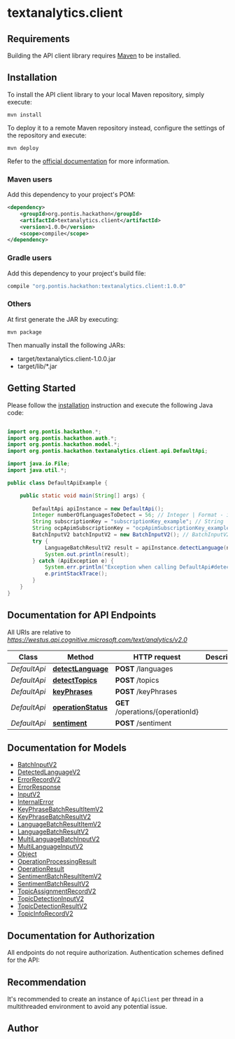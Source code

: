 # textanalytics.client

## Requirements

Building the API client library requires [Maven](https://maven.apache.org/) to be installed.

## Installation

To install the API client library to your local Maven repository, simply execute:

```shell
mvn install
```

To deploy it to a remote Maven repository instead, configure the settings of the repository and execute:

```shell
mvn deploy
```

Refer to the [official documentation](https://maven.apache.org/plugins/maven-deploy-plugin/usage.html) for more information.

### Maven users

Add this dependency to your project's POM:

```xml
<dependency>
    <groupId>org.pontis.hackathon</groupId>
    <artifactId>textanalytics.client</artifactId>
    <version>1.0.0</version>
    <scope>compile</scope>
</dependency>
```

### Gradle users

Add this dependency to your project's build file:

```groovy
compile "org.pontis.hackathon:textanalytics.client:1.0.0"
```

### Others

At first generate the JAR by executing:

    mvn package

Then manually install the following JARs:

* target/textanalytics.client-1.0.0.jar
* target/lib/*.jar

## Getting Started

Please follow the [installation](#installation) instruction and execute the following Java code:

```java

import org.pontis.hackathon.*;
import org.pontis.hackathon.auth.*;
import org.pontis.hackathon.model.*;
import org.pontis.hackathon.textanalytics.client.api.DefaultApi;

import java.io.File;
import java.util.*;

public class DefaultApiExample {

    public static void main(String[] args) {
        
        DefaultApi apiInstance = new DefaultApi();
        Integer numberOfLanguagesToDetect = 56; // Integer | Format - int32. (Optional) Number of languages to detect. Set to 1 by default.
        String subscriptionKey = "subscriptionKey_example"; // String | subscription key in url
        String ocpApimSubscriptionKey = "ocpApimSubscriptionKey_example"; // String | subscription key in header
        BatchInputV2 batchInputV2 = new BatchInputV2(); // BatchInputV2 | 
        try {
            LanguageBatchResultV2 result = apiInstance.detectLanguage(numberOfLanguagesToDetect, subscriptionKey, ocpApimSubscriptionKey, batchInputV2);
            System.out.println(result);
        } catch (ApiException e) {
            System.err.println("Exception when calling DefaultApi#detectLanguage");
            e.printStackTrace();
        }
    }
}

```

## Documentation for API Endpoints

All URIs are relative to *https://westus.api.cognitive.microsoft.com/text/analytics/v2.0*

Class | Method | HTTP request | Description
------------ | ------------- | ------------- | -------------
*DefaultApi* | [**detectLanguage**](docs/DefaultApi.md#detectLanguage) | **POST** /languages | 
*DefaultApi* | [**detectTopics**](docs/DefaultApi.md#detectTopics) | **POST** /topics | 
*DefaultApi* | [**keyPhrases**](docs/DefaultApi.md#keyPhrases) | **POST** /keyPhrases | 
*DefaultApi* | [**operationStatus**](docs/DefaultApi.md#operationStatus) | **GET** /operations/{operationId} | 
*DefaultApi* | [**sentiment**](docs/DefaultApi.md#sentiment) | **POST** /sentiment | 


## Documentation for Models

 - [BatchInputV2](docs/BatchInputV2.md)
 - [DetectedLanguageV2](docs/DetectedLanguageV2.md)
 - [ErrorRecordV2](docs/ErrorRecordV2.md)
 - [ErrorResponse](docs/ErrorResponse.md)
 - [InputV2](docs/InputV2.md)
 - [InternalError](docs/InternalError.md)
 - [KeyPhraseBatchResultItemV2](docs/KeyPhraseBatchResultItemV2.md)
 - [KeyPhraseBatchResultV2](docs/KeyPhraseBatchResultV2.md)
 - [LanguageBatchResultItemV2](docs/LanguageBatchResultItemV2.md)
 - [LanguageBatchResultV2](docs/LanguageBatchResultV2.md)
 - [MultiLanguageBatchInputV2](docs/MultiLanguageBatchInputV2.md)
 - [MultiLanguageInputV2](docs/MultiLanguageInputV2.md)
 - [Object](docs/Object.md)
 - [OperationProcessingResult](docs/OperationProcessingResult.md)
 - [OperationResult](docs/OperationResult.md)
 - [SentimentBatchResultItemV2](docs/SentimentBatchResultItemV2.md)
 - [SentimentBatchResultV2](docs/SentimentBatchResultV2.md)
 - [TopicAssignmentRecordV2](docs/TopicAssignmentRecordV2.md)
 - [TopicDetectionInputV2](docs/TopicDetectionInputV2.md)
 - [TopicDetectionResultV2](docs/TopicDetectionResultV2.md)
 - [TopicInfoRecordV2](docs/TopicInfoRecordV2.md)


## Documentation for Authorization

All endpoints do not require authorization.
Authentication schemes defined for the API:

## Recommendation

It's recommended to create an instance of `ApiClient` per thread in a multithreaded environment to avoid any potential issue.

## Author



